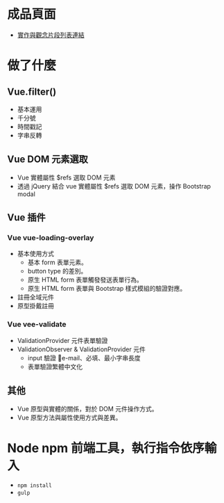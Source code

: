 # 成品頁面
- [實作與觀念片段列表連結](https://gmwu185.github.io/js-training-week-05-vue-plugins/index.html)




# 做了什麼

## Vue.filter() 
- 基本運用
- 千分號
- 時間戳記
- 字串反轉

## Vue DOM 元素選取
- Vue 實體屬性 $refs 選取 DOM 元素
- 透過 jQuery 結合 vue 實體屬性 $refs 選取 DOM 元素，操作 Bootstrap modal

## Vue 插件
### Vue vue-loading-overlay
- 基本使用方式
  - 基本 form 表單元素。
  - button type 的差別。
  - 原生 HTML form 表單觸發發送表單行為。
  - 原生 HTML form 表單與 Bootstrap 樣式模組的驗證對應。
- 註冊全域元件
- 原型掛戴註冊

### Vue vee-validate
- ValidationProvider 元件表單驗證
- ValidationObserver & ValidationProvider 元件
  - input 驗證 e-mail、必填、最小字串長度
  - 表單驗證繁體中文化

## 其他
- Vue 原型與實體的關係，對於 DOM 元件操作方式。
- Vue 原型方法與屬性使用方式與差異。


# Node npm 前端工具，執行指令依序輸入
- `npm install`
- `gulp`